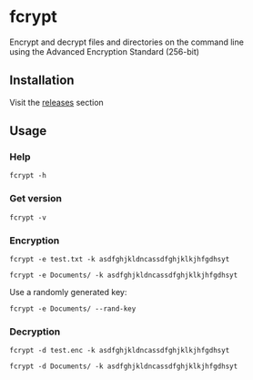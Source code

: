 # fcrypt

Encrypt and decrypt files and directories on the command line \
using the Advanced Encryption Standard (256-bit)

## Installation

Visit the [releases](https://github.com/nemzyxt/fcrypt/releases) section

## Usage

### Help

```
fcrypt -h
```

### Get version

```
fcrypt -v
```

### Encryption

```
fcrypt -e test.txt -k asdfghjkldncassdfghjklkjhfgdhsyt
```

```
fcrypt -e Documents/ -k asdfghjkldncassdfghjklkjhfgdhsyt
```

Use a randomly generated key: 

```
fcrypt -e Documents/ --rand-key
```

### Decryption

```
fcrypt -d test.enc -k asdfghjkldncassdfghjklkjhfgdhsyt
```

```
fcrypt -d Documents/ -k asdfghjkldncassdfghjklkjhfgdhsyt
```

